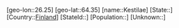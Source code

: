 ﻿---
location: [64.35,26.25]
type: City
tags:
- geo/City


SpocWebEntityId: 31398
isDeleted: false
confidential: public

---
[geo-lon::26.25]
[geo-lat::64.35]
[name::Kestilae]
[State::]
[Country::[Finland](geo/Continent/Europe/Finland.md)]
[StateId::]
[Population::]
[Unknown::]

